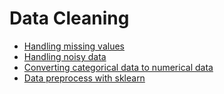 
# Data Cleaning
* [Handling missing values](https://github.com/ML-WorkStation-SJSU/Data-Preprocess/blob/master/Data%20cleaning-handling%20missing%20value.ipynb)
* [Handling noisy data](https://github.com/ML-WorkStation-SJSU/Data-Preprocess/blob/master/Handle%20noisy%20data.ipynb)
* [Converting categorical data to numerical data](https://github.com/ML-WorkStation-SJSU/Data-Preprocess/blob/master/Convert%20categorical%20data%20to%20numerical%20data.ipynb)
* [Data preprocess with sklearn](https://github.com/ML-WorkStation-SJSU/Data-Preprocess/blob/master/Data%20preprocess%20with%20sk-learn.ipynb)
